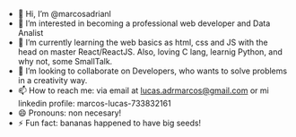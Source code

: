 - 👋 Hi, I’m @marcosadrianl
- 👀 I’m interested in becoming a professional web developer and Data Analist
- 🌱 I’m currently learning the web basics as html, css and JS with the head on master React/ReactJS. Also, loving C lang, learnig Python, and why not, some SmallTalk.
- 💞️ I’m looking to collaborate on Developers, who wants to solve problems in a creativity way.
- 📫 How to reach me: via email at lucas.adrmarcos@gmail.com or mi linkedin profile: marcos-lucas-733832161
- 😄 Pronouns: non necesary!
- ⚡ Fun fact: bananas happened to have big seeds! 

<!---
marcosadrianl/marcosadrianl is a ✨ special ✨ repository because its `README.md` (this file) appears on your GitHub profile.
You can click the Preview link to take a look at your changes.
--->
